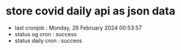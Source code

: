 # store covid daily api as json data

- last cronjob : Monday, 26 February 2024 00:53:57
- status og cron : success
- status daily cron : success
      
      